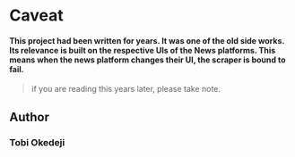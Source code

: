 # Caveat
#### This project had been written for years. It was one of the old side works. Its relevance is built on the respective UIs of the News platforms. This means when the news platform changes their UI, the scraper is bound to fail.
> if you are reading this years later, please take note.

## Author
### Tobi Okedeji
